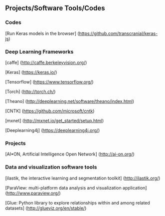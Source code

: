 
Projects/Software Tools/Codes
----------------------------------------------------------------------------------------------------------------------------------


### Codes
[Run Keras models in the browser] (https://github.com/transcranial/keras-js)

### Deep Learning Frameworks

[caffe] (http://caffe.berkeleyvision.org/)

[Keras] (https://keras.io/)

[Tensorflow] (https://www.tensorflow.org/)

[Torch] (http://torch.ch/)

[Theano] (http://deeplearning.net/software/theano/index.html)

[CNTK] (https://github.com/microsoft/cntk)

[mxnet] (http://mxnet.io/get_started/setup.html)

[Deeplearning4j] (https://deeplearning4j.org/)

### Projects
[AI•ON, Artificial Intelligence Open Network] (http://ai-on.org/)



### Data and visualization software tools

[ilastik, the interactive learning and segmentation toolkit] (http://ilastik.org/)

[ParaView: multi-platform data analysis and visualization application] (http://www.paraview.org/)

[Glue: Python library to explore relationships within and among related datasets] (http://glueviz.org/en/stable/)


